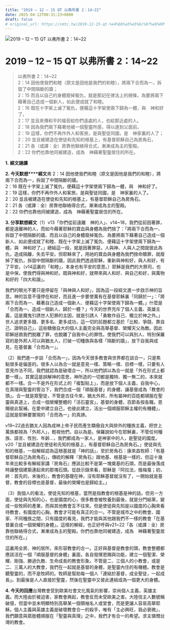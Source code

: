 ```yaml
---
title: "2019 – 12 – 15 QT 以弗所書 2：14~22"
date: 2025-04-12T00:31:23+0800
draft: false
# original_url: https://cmtc.tw/2019-12-15-qt-%e4%bb%a5%e5%bc%97%e6%89%80%e6%9b%b8-2%ef%bc%9a1422
---
```


![2019 – 12 – 15 QT 以弗所書 2：14~22](/images/qt.jpg   "2019 – 12 – 15 QT 以弗所書 2：14~22")

# 2019 – 12 – 15 QT 以弗所書 2：14~22

> 以弗所書 2：14~22  
> 2：14 因他使我們和睦（原文是因他是我們的和睦），將兩下合而為一，拆毀了中間隔斷的牆；  
> 2：15 而且以自己的身體廢掉冤仇，就是那記在律法上的規條，為要將兩下藉著自己造成一個新人，如此便成就了和睦。  
> 2：16 既在十字架上滅了冤仇，便藉這十字架使兩下歸為一體，與　神和好了，  
> 2：17 並且來傳和平的福音給你們遠處的人，也給那近處的人。  
> 2：18 因為我們兩下藉著他被一個聖靈所感，得以進到父面前。  
> 2：19 這樣，你們不再作外人和客旅，是與聖徒同國，是　神家裏的人了；  
> 2：20 並且被建造在使徒和先知的根基上，有基督耶穌自己為房角石，  
> 2：21 各（或譯：全）房靠他聯絡得合式，漸漸成為主的聖殿。  
> 2：22 你們也靠他同被建造，成為　神藉著聖靈居住的所在。

**1.** **經文誦讀**

**2. 今天默想****經文**弗 2：14 因他使我們和睦（原文是因他是我們的和睦），將兩下合而為一，拆毀了中間隔斷的牆。  
2：16 既在十字架上滅了冤仇，便藉這十字架使兩下歸為一體，與　神和好了。  
2：19 這樣，你們不再作外人和客旅，是與聖徒同國，是　神家裏的人了。  
2：20 並且被建造在使徒和先知的根基上，有基督耶穌自己為房角石。  
2：21 各（或譯：全）房靠他聯絡得合式，漸漸成為主的聖殿。  
2：22 你們也靠他同被建造，成為　神藉著聖靈居住的所在。

**3. 分享默想經文**（1）v13「你們從前遠離　神的人」、v14~18，我們從前因著罪，都是遠離神的人，而如今藉著耶穌的寶血與身體為我們捨了：「將兩下合而為一、拆毀了中間隔斷的牆、而且以自己的身體廢掉冤仇、為要將兩下藉著自己造成一個新人、如此便成就了和睦、既在十字架上滅了冤仇、便藉這十字架使兩下歸為一體，與　神和好了。」總結這一段，就是因著罪惡，人與神、人與人之間就彼此為仇，造成隔離，失去平安。但耶穌來了，用祂的寶血與身體為我們捨命贖罪，就廢掉了冤仇，拆毀中間隔斷的牆，因此我們透過耶穌，重新與神和好，與人和好，有了平安。（v14這裏的「和睦」，本身也有平安的意思。）耶穌是我們的大祭司，也是中保，使我們得與神和好。既與神和好，就帶來與人和好、與自己和好，與萬物和好的「四大和諧」。

我們的眼光不要只是停留在「與神與人和好」，因為這一段經文進一步啟示神的旨意。神的旨意不僅停在和好，而且進一步要使萬有在基督耶穌裏「同歸於一」：「將兩下合而為一、藉著自己造成一個新人、便藉這十字架使兩下歸為一體。」什麼是「合而為一、造成一個新人、歸於一體？」今天的世界充斥了個人主義、英雄主義，這是魔鬼引誘世人犯罪的主因，就是引誘人「勇敢作自己、獨立於神之外。」世人追求更多錢、更多名、更多成功，這一切的前題都立基於「比較、爭競、靠自己、證明自己」，這些驕傲自大的個人主義完全與高舉基督、榮耀天父為敵。因此耶穌拯救我們脫離了罪，也脫離了自我中心的罪性。使我們可以與別人、特別保羅寫的是外邦人可以與猶太人，打破一切種族與各樣「隔斷的牆」，放下自我與成見，在基督裏「合而為一」。

（2）我們進一步談「合而為一」，因為今天很多教會與世界都在談合一，只是焦點很多是偏差的。很多人以為合一就是意見一樣、策略一樣、目標一樣，只要有人意見作法不同，我們就認為是破壞合一，所以他們誤以為合一就是「外在形式上都要一樣」。其實這是誤解神的意思，神所造的一切都是獨特、獨一無二的，本來就都不一樣。合一不是外在形式上的「複製貼上」，而是放下個人主義，自我中心，在真理與聖靈的管治下，我們合成一個「順服基督」的身體，讓基督成為「教會的頭」。合一就是眾聖徒，不管是古往今來，猶太外邦，所有屬神的百姓都順服在聖靈與真道上，合成一個榮耀整體的「活石靈宮」，基督的身體，百節各按各職，恩賜彼此幫補，在愛中建立自己，也彼此建立，活出一個順服耶穌主權的有機體」，這就是耶穌要實現的「合而為一」的真諦。

v19~22過去猶太人因為成神上帝子民而產生驕傲自大與排外的種族主義，把世上萬族都視為「外邦人」，輕視他們，自以為是。保羅說如今在耶穌裏，不管任何種族、語言、性別、年齡…，我們都成為一家人，是神家中的人，是聖徒的國度。v20「並且被建造在使徒和先知的根基上，有基督耶穌自己為房角石。」使徒與先知的根基，一般解經認為這根基就是「神的話」，至於房角石：康來昌牧師：「有基督耶穌自己為房角石」，傳統的解釋『房角石』跟地基、根基是一樣的，但這十幾年來比較多有解經家講『房角石』應該比較不是第一塊奠基的石頭，而是最後落成時讓整個建築連起來的那塊石頭。從啟示錄來看，耶穌是『阿拉法，俄梅戛；初，終：首先的，末後的』，教會的基礎在神，沒有耶穌基督就沒有了，一開始就是基督，教會的目標也是基督，最後的榮耀也是歸給主。」

（3）我個人的看法，使徒先知的根基，當然是指教會的根基是神的話。但另一方面，使徒與先知的心，也是國度的心，很多教會被牧養到最後，就是分門結黨，變成一些牧師的產業，而與其他教會互不往來。但是使徒與先知是以國度的心胸來看待教會，有國度的心胸，教會才可能有真正的合一。不管是城市之中的教會、國家、不同種族之間，只有國度的看見，我們才能與其他跟我們不一樣的教會「在基督裏合成一個榮耀的身體」。這樣的解經，也正好呼與v21~22「各（或譯：全）房靠他聯絡得合式，漸漸成為主的聖殿。你們也靠他同被建造，成為　神藉著聖靈居住的所在。」

這裏用全房、神的居所，來形容教會的合一。正好與基督是教會的頭，教會整體都應該活在一個「順服基督的身體」裏面，各自發揮恩賜與功能，建立一個聖潔、榮耀、剛強、勝過仇敵、生命成長的教會形象。不管是二、三個人的小教會，或是二、三萬人的大教會，我們在一起就是基督的身體，是聖靈內住的有機體。教會是聽聖靈的，而不是牧師的。牧師是幫助每一個人「連結於基督，成全聖徒，一起成長」。到最後是人人直接於聖靈，然後在聖靈中又彼此連結成為一個更大的身體。

**4. 今天的回應**台灣教會受到歐美社會文化風氣的影響，崇尚個人主義，英雄主義。而大陸由於被迫害，家教會興起，教會反而未受歐美之害。大陸信主人數號稱破億，但當中並未明顯特別高舉某一個領袖名人或堂會，而是更讓人容易高舉耶穌。個人主義與英雄主義是破壞教會合一的殺手，唯有「主必興旺，我必衰微」，我們願意與眾肢體順服在「聖靈與真理」之中，我們才有合一的希望。求主憐憫台灣的教會。